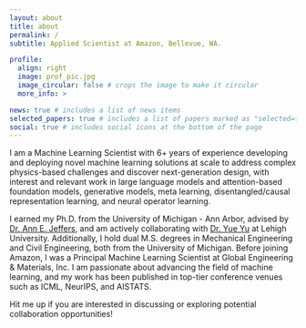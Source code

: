 ```yaml
---
layout: about
title: about
permalink: /
subtitle: Applied Scientist at Amazon, Bellevue, WA.

profile:
  align: right
  image: prof_pic.jpg
  image_circular: false # crops the image to make it circular
  more_info: >

news: true # includes a list of news items
selected_papers: true # includes a list of papers marked as "selected={true}"
social: true # includes social icons at the bottom of the page
---
```


I am a Machine Learning Scientist with 6+ years of experience developing and deploying novel machine learning solutions at scale to address complex physics-based challenges and discover next-generation design, with interest and relevant work in large language models and attention-based foundation models, generative models, meta learning, disentangled/causal representation learning, and neural operator learning.

I earned my Ph.D. from the University of Michigan - Ann Arbor, advised by [Dr. Ann E. Jeffers](https://cee.engin.umich.edu/people/jeffers-ann/), and am actively collaborating with [Dr. Yue Yu](https://www.lehigh.edu/~yuy214/) at Lehigh University. Additionally, I hold dual M.S. degrees in Mechanical Engineering and Civil Engineering, both from the University of Michigan. Before joining Amazon, I was a Principal Machine Learning Scientist at Global Engineering & Materials, Inc. I am passionate about advancing the field of machine learning, and my work has been published in top-tier conference venues such as ICML, NeurIPS, and AISTATS.

Hit me up if you are interested in discussing or exploring potential collaboration opportunities!

